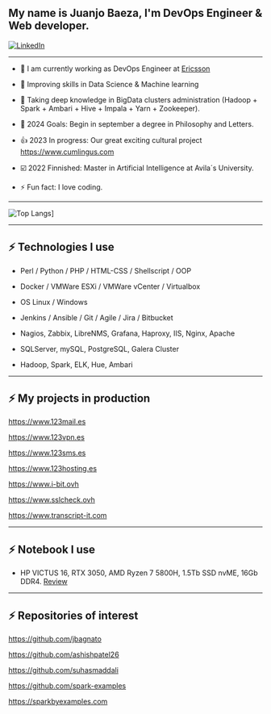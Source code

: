 ## My name is Juanjo Baeza, I'm DevOps Engineer & Web developer.

[![LinkedIn](https://img.shields.io/badge/linkedin-%230077B5.svg?style=for-the-badge&logo=linkedin&logoColor=white)](https://www.linkedin.com/in/juanjosebaeza/)

---
* 🔭 I am currently working as DevOps Engineer at [Ericsson](https://ericsson.com/)

- 🌱 Improving skills in Data Science & Machine learning

- :1st_place_medal: Taking deep knowledge in BigData clusters administration (Hadoop + Spark + Ambari + Hive + Impala + Yarn + Zookeeper).
   
- 🥅 2024 Goals: Begin in september a degree in Philosophy and Letters.

-  :+1: 2023 In progress: Our great exciting cultural project https://www.cumlingus.com

-  :ballot_box_with_check: 2022 Finnished: Master in Artificial Intelligence at Avila´s University.

- ⚡ Fun fact: I love coding.

---
![Top Langs](https://github-readme-stats.vercel.app/api/top-langs/?username=JuanjoBaeza&langs_count=5&theme=algolia)]

---
## ⚡ Technologies I use 

- Perl / Python / PHP / HTML-CSS / Shellscript / OOP

- Docker / VMWare ESXi / VMWare vCenter / Virtualbox

- OS Linux / Windows

- Jenkins / Ansible / Git / Agile / Jira / Bitbucket

- Nagios, Zabbix, LibreNMS, Grafana, Haproxy, IIS, Nginx, Apache

- SQLServer, mySQL, PostgreSQL, Galera Cluster

- Hadoop, Spark, ELK, Hue, Ambari

---
## ⚡ My projects in production

https://www.123mail.es

https://www.123vpn.es

https://www.123sms.es

https://www.123hosting.es

https://www.i-bit.ovh

https://www.sslcheck.ovh

https://www.transcript-it.com

---
## ⚡ Notebook I use
- HP VICTUS 16, RTX 3050, AMD Ryzen 7 5800H, 1.5Tb SSD nvME, 16Gb DDR4. [Review](https://www.muycomputer.com/2022/04/29/hp-victus-16-analisis/)

---
## ⚡ Repositories of interest
https://github.com/jbagnato

https://github.com/ashishpatel26

https://github.com/suhasmaddali

https://github.com/spark-examples

https://sparkbyexamples.com
